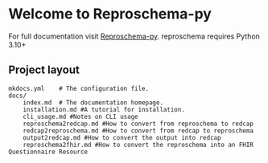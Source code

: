 # Welcome to Reproschema-py

For full documentation visit [Reproschema-py](https://github.com/ReproNim/reproschema-py).
reproschema requires Python 3.10+

## Project layout
    mkdocs.yml    # The configuration file.
    docs/
        index.md  # The documentation homepage.
        installation.md #A tutorial for installation.
        cli_usage.md #Notes on CLI usage
        reproschema2redcap.md #How to convert from reproschema to redcap
        redcap2reproschema.md #How to convert from redcap to reproschema
        output2redcap.md #How to convert the output into redcap
        reproschema2fhir.md #How to convert the reproschema into an FHIR Questionnaire Resource
